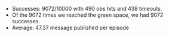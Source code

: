 * Successes: 9072/10000 with 490 obs hits and 438 timeouts.
* Of the 9072 times we reached the green space, we had 9072 successes.
* Average: 47.37 message published per episode
